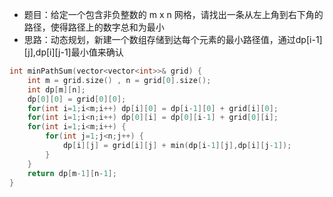 - 题目：给定一个包含非负整数的 m x n 网格，请找出一条从左上角到右下角的路径，使得路径上的数字总和为最小
- 思路：动态规划，新建一个数组存储到达每个元素的最小路径值，通过dp[i-1][j],dp[i][j-1]最小值来确认
```c++
int minPathSum(vector<vector<int>>& grid) {
    int m = grid.size() , n = grid[0].size();
    int dp[m][n];
    dp[0][0] = grid[0][0];
    for(int i=1;i<m;i++) dp[i][0] = dp[i-1][0] + grid[i][0];
    for(int i=1;i<n;i++) dp[0][i] = dp[0][i-1] + grid[0][i];
    for(int i=1;i<m;i++) {
        for(int j=1;j<n;j++) {
            dp[i][j] = grid[i][j] + min(dp[i-1][j],dp[i][j-1]);
        }
    }
    return dp[m-1][n-1];
}
```